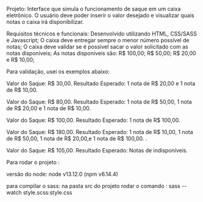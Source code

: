 
Projeto: Interface que simula o funcionamento de saque em um caixa eletrônico. O usuário deve poder inserir o valor desejado e visualizar quais notas o caixa irá disponibilizar.

Requisitos técnicos e funcionais: Desenvolvido utilizando HTML, CSS/SASS e Javascript; O caixa deve entregar sempre o menor número possível de notas; O caixa deve validar se é possível sacar o valor solicitado com as notas disponíveis; As notas disponíveis são: R$ 100,00; R$ 50,00; R$ 20,00 e R$ 10,00;

Para validação, usei os exemplos abaixo:

Valor do Saque: R$ 30,00. Resultado Esperado: 1 nota de R$ 20,00 e 1 nota de R$ 10,00.

Valor do Saque: R$ 80,00. Resultado Esperado: 1 nota de R$ 50,00, 1 nota de R$ 20,00 e 1 nota de R$ 10,00.

Valor do Saque: R$ 100,00. Resultado Esperado: 1 nota de R$ 100,00.

Valor do Saque: R$ 180,00. Resultado Esperado: 1 nota de R$ 10,00, 1 nota de R$ 50,00, 1 nota de R$ 20,00,e 1 nota de R$ 100,00. .

Valor do Saque: R$ 105,00. Resultado Esperado: Notas de indisponíveis.

Para rodar o projeto :

versão do node: node v13.12.0 (npm v6.14.4)

para compilar o sass: na pasta src do projeto rodar o comando : sass --watch style.scss:style.css


